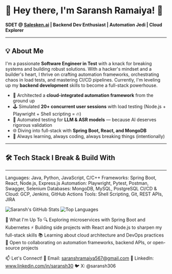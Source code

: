 # 👋 Hey there, I'm Saransh Ramaiya! 🚀

**SDET @ [Salesken.ai](https://salesken.ai) | Backend Dev Enthusiast | Automation Jedi | Cloud Explorer**

---

## 💡 About Me

I'm a passionate **Software Engineer in Test** with a knack for breaking systems and building robust solutions. With a hacker's mindset and a builder's heart, I thrive on crafting automation frameworks, orchestrating chaos in load tests, and mastering CI/CD pipelines. Currently, I'm leveling up my **backend development** skills to become a full-stack powerhouse.

- 🧠 Architected a **cloud-integrated automation framework** from the ground up  
- 🕹️ Simulated **20+ concurrent user sessions** with load testing (Node.js + Playwright + Shell scripting = 🔥)  
- 🧪 Automated testing for **LLM & ASR models** — because AI deserves rigorous validation  
- 🌐 Diving into full-stack with **Spring Boot, React, and MongoDB**  
- 🎯 Always learning, always coding, always breaking things (intentionally)  

---

## 🛠️ Tech Stack I Break & Build With
---
Languages:      Java, Python, JavaScript, C/C++
Frameworks:     Spring Boot, React, Node.js, Express.js
Automation:     Playwright, Pytest, Postman, Swagger, Selenium
Databases:      MongoDB, MySQL, PostgreSQL
CI/CD & Cloud:  GCP, Jenkins, GitHub Actions
Tools:          Shell Scripting, Git, REST APIs, JIRA

<img src="https://github-readme-stats.vercel.app/api?username=saransh62&#x26;show_icons=true&#x26;theme=radical&#x26;hide_border=true" alt="Saransh&#x27;s GitHub Stats">
<img src="https://github-readme-stats.vercel.app/api/top-langs/?username=saransh62&#x26;layout=compact&#x26;theme=radical&#x26;hide_border=true" alt="Top Languages">

🌟 What I'm Up To
🔍 Exploring microservices with Spring Boot and Kubernetes
⚡ Building side projects with React and Node.js to sharpen my full-stack skills
📚 Learning about cloud architecture and DevOps practices
💬 Open to collaborating on automation frameworks, backend APIs, or open-source projects

📫 Let's Connect!
📧 Email: saranshramaiya567@gmail.com
💼 LinkedIn: www.linkedin.com/in/saransh30
🐦 X: @saransh306
